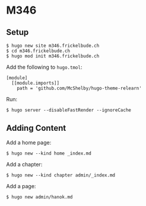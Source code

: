 # M346

## Setup

    $ hugo new site m346.frickelbude.ch
    $ cd m346.frickelbude.ch
    $ hugo mod init m346.frickelbude.ch

Add the following to `hugo.tmol`:

    [module]
      [[module.imports]]
        path = 'github.com/McShelby/hugo-theme-relearn'

Run:

    $ hugo server --disableFastRender --ignoreCache

## Adding Content

Add a home page:

    $ hugo new --kind home _index.md

Add a chapter:

    $ hugo new --kind chapter admin/_index.md

Add a page:

    $ hugo new admin/hanok.md
